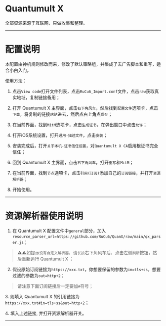 # Quantumult X
全部资源来源于互联网，只做收集和整理。

------------------------------

# 配置说明

本配置由神机规则修改而来，修改了默认策略组，并集成了去广告脚本和重写，适合小白入门。

使用方法：

1. 点击`View code`打开文件列表，点击`RuCu6_Import.conf`文件，点击`raw`获取真实地址，复制链接备用；

2. 打开 Quantumult X 主界面，点击`右下角风车`，然后找到`配置文件`选项卡，点击`下载`，将复制的链接`粘贴`进去，然后点右上角点`保存`；

3. 在当前界面，找到`MitM`选项卡，点击`生成证书`，在弹出窗口中点击`允许`；

4. 打开iOS系统设置，打开`通用-描述文件`，点击`安装`；

5. 安装完成后，打开`关于本机-证书信任设置`，对`Quantumult X CA`启用根证书完全信任；

6. 回到 Quantumult X 主界面，点击`右下角风车`，打开`重写`和`MitM`；

7. 在当前界面，找到`节点`选项卡，点击`引用(订阅)`添加自己的`订阅链接`，并打开`资源解析器`；

8. 开始使用。

------------------------------

# 资源解析器使用说明

1. 在 Quantumult X 配置文件中`general`部分，加入`resource_parser_url=https://github.com/RuCu6/QuanX/raw/main/qx_parser.js`；

>⚠️⚠️如提示`没有自定义解析器`，请`长按`右下角风车后，点击左侧`刷新`按钮，然后重新运行 Quantumult X ；

2. 假设原始订阅链接为`https://xxx.txt`，你想要保留的参数为`in=tls+ss`，想要过滤的参数为`out=http+2`；

>请注意下面订阅链接后一定要加`#`符号；

   3️. 则填入 Quantumult X 的引用链接为`https://xxx.txt#in=tls+ss&out=http+2`；

   4️. 填入上述链接, 并打开资源解析器开关。

------------------------------

